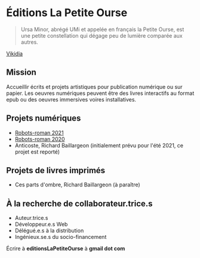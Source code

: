 # Éditions La Petite Ourse

> Ursa Minor, abrégé UMi et appelée en français la Petite Ourse, est une petite constellation qui dégage peu de lumière comparée aux autres. 

  [Vikidia](https://fr.vikidia.org/wiki/Petite_Ourse)
  
  
## Mission
Accueillir écrits et projets artistiques pour publication numérique ou sur papier. Les oeuvres numériques peuvent être des livres interactifs au format epub ou des oeuvres immersives voires installatives.

## Projets numériques
- [Robots-roman 2021](https://evefevrier.github.io/robots-roman/)
- [Robots-roman 2020](https://evefevrier.github.io/robots-roman/2020/)
- Anticoste, Richard Baillargeon (initialement prévu pour l'été 2021, ce projet est reporté)  

## Projets de livres imprimés
- Ces parts d'ombre, Richard Baillargeon (à paraître)

## À la recherche de collaborateur.trice.s
- Auteur.trice.s
- Développeur.e.s Web
- Délégué.e.s à la distribution
- Ingénieux.se.s du socio-financement  

Écrire à __editionsLaPetiteOurse__ à __gmail dot com__  
 
